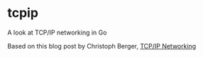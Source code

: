 # tcpip
A look at TCP/IP networking in Go

Based on this blog post by Christoph Berger, [TCP/IP Networking](https://appliedgo.net/networking/)
